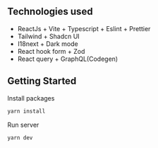 ## Technologies used

- ReactJs + Vite + Typescript + Eslint + Prettier
- Tailwind + Shadcn UI
- I18next + Dark mode
- React hook form + Zod
- React query + GraphQL(Codegen)

## Getting Started

Install packages

```bash
yarn install
```

Run server

```bash
yarn dev
```

